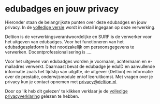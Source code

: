 # edubadges en jouw privacy

Hieronder staan de belangrijkste punten over deze edubadges en jouw privacy. In de [volledige versie](link) wordt in detail ingegaan op deze verwerking.

Deltion is de verwerkingsverantwoordelijke en SURF is de verwerker voor het uitgeven van edubadges. Voor het functioneren van het edubadgesplatform is het noodzakelijk om persoonsgegevens te verwerken. Docentprofessionalisering is ....

Voor het uitgeven van edubadges worden je voornaam, achternaam en e-mailadres verwerkt. Daarnaast bevat de edubadge je eduID en aanvullende informatie zoals het tijdstip van uitgifte, de uitgever (Deltion) en informatie over de prestatie, onderwijsmodule en/of leeruitkomst. Met vragen over je privacy kun je contact opnemen met [privacy@deltion.nl](mailto:privacy@deltion.nl).

Door op 'Ik heb dit gelezen' te klikken verklaar je de [volledige privacyverklaring](link) gelezen te hebben.